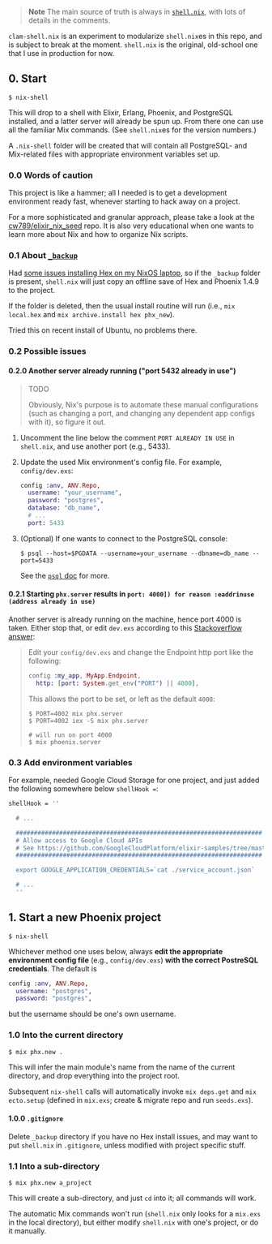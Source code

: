 > **Note**
> The   main   source   of    truth   is   always   in
> [`shell.nix`](./shell.nix), with lots  of details in
> the comments.

`clam-shell.nix` is an experiment to modularize `shell.nix`es in this repo, and is subject to break at the moment. `shell.nix` is the original, old-school one that I use in production for now.

## 0. Start

```text
$ nix-shell
```

This will  drop to a  shell with Elixir, Erlang, Phoenix, and  PostgreSQL installed, and a
latter server  will already  be spun up.  From there
one can use all the familiar Mix commands.
(See `shell.nix`es for the version numbers.)

A  `.nix-shell` folder  will  be  created that  will
contain all  PostgreSQL- and Mix-related  files with
appropriate environment variables set up.

### 0.0 Words of caution

This project  is like a  hammer; all I needed  is to
get a  development environment ready  fast, whenever
starting to hack away on a project.

For  a  more  sophisticated and  granular  approach,
please take a look at the
[cw789/elixir_nix_seed](https://github.com/cw789/elixir_nix_seed)
repo. It is also very  educational when one wants to
learn  more  about  Nix  and  how  to  organize  Nix
scripts.

### 0.1 About [`_backup`](./_backup)

Had
[some issues installing Hex on my NixOS laptop](https://elixirforum.com/t/mix-local-hex-consumes-all-memory),
so if  the `_backup` folder is  present, `shell.nix`
will just  copy an offline  save of Hex  and Phoenix
1.4.9 to the project.

If  the folder  is deleted,  then the  usual install
routine  will run  (i.e., `mix  local.hex` and  `mix
archive.install hex phx_new`).

Tried this on recent  install of Ubuntu, no problems
there.

### 0.2 Possible issues

#### 0.2.0 Another server already running ("port 5432 already in use")

> TODO
>
> Obviously,  Nix's  purpose   is  to  automate  these
> manual configurations (such as  changing a port, and
> changing  any dependent  app  configs  with it),  so
> figure it out.

1. Uncomment the  line below the comment  `PORT ALREADY
   IN USE` in `shell.nix`,  and use another port (e.g.,
   5433).

2. Update  the used  Mix environment's  config file.
   For example, `config/dev.exs`:

   ```elixir
   config :anv, ANV.Repo,
     username: "your_username",
     password: "postgres",
     database: "db_name",
     # ...
     port: 5433
   ```

3. (Optional)  If  one  wants  to  connect  to  the
   PostgreSQL console:

   ```
   $ psql --host=$PGDATA --username=your_username --dbname=db_name --port=5433
   ```

   See the [`psql` doc](https://www.postgresql.org/docs/current/app-psql.html) for more.

#### 0.2.1 Starting `phx.server` results in `port: 4000]) for reason :eaddrinuse (address already in use)`

Another server  is already  running on  the machine,
hence port 4000 is taken.  Either stop that, or edit
`dev.exs` according to this
[Stackoverflow answer](https://stackoverflow.com/a/37912696/1498178):

> Edit your `config/dev.exs` and change the Endpoint http port like the following:
>
> ```elixir
> config :my_app, MyApp.Endpoint,
>   http: [port: System.get_env("PORT") || 4000],
> ```
>
> This allows the port to be set, or left as the default `4000`:
>
> ```text
> $ PORT=4002 mix phx.server
> $ PORT=4002 iex -S mix phx.server
>
> # will run on port 4000
> $ mix phoenix.server
> ```

### 0.3 Add environment variables

For example, needed Google Cloud Storage for one project, and just added the following somewhere below `shellHook =`:

```nix
shellHook = ''

  # ...

  ####################################################################
  # Allow access to Google Cloud APIs
  # See https://github.com/GoogleCloudPlatform/elixir-samples/tree/master/storage
  ####################################################################

  export GOOGLE_APPLICATION_CREDENTIALS=`cat ./service_account.json`

  # ...
  ''
```

## 1. Start a new Phoenix project

```text
$ nix-shell
```

Whichever  method  one  uses  below,  always  **edit
the  appropriate  environment config  file**  (e.g.,
`config/dev.exs`)   **with  the   correct  PostreSQL
credentials**. The default is

```elixir
config :anv, ANV.Repo,
  username: "postgres",
  password: "postgres",
```

but the username should be one's own username.

### 1.0 Into the current directory

```text
$ mix phx.new .
```

This will infer the main module's name from the name
of the  current directory, and drop  everything into
the project root.

Subsequent  `nix-shell`   calls  will  automatically
invoke `mix deps.get`  and `mix ecto.setup` (defined
in  `mix.exs`;   create  &  migrate  repo   and  run
`seeds.exs`).

#### 1.0.0 `.gitignore`

Delete  `_backup`  directory  if  you  have  no  Hex
install issues,  and may want to  put `shell.nix` in
`.gitignore`, unless modified  with project specific
stuff.

### 1.1 Into a sub-directory

```text
$ mix phx.new a_project
```

This will create a sub-directory, and just `cd` into
it; all commands will work.

The  automatic Mix  commands won't  run (`shell.nix`
only looks for a  `mix.exs` in the local directory),
but either modify `shell.nix`  with one's project, or
do it manually.
